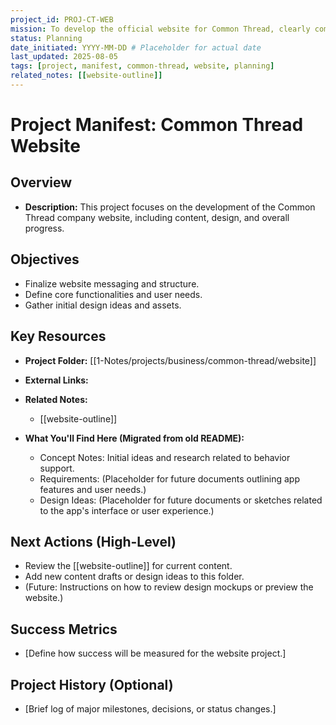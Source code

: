 ```yaml
---
project_id: PROJ-CT-WEB
mission: To develop the official website for Common Thread, clearly communicating its identity, methodology, and vision.
status: Planning
date_initiated: YYYY-MM-DD # Placeholder for actual date
last_updated: 2025-08-05
tags: [project, manifest, common-thread, website, planning]
related_notes: [[website-outline]]
---
```

# Project Manifest: Common Thread Website

## Overview
*   **Description:** This project focuses on the development of the Common Thread company website, including content, design, and overall progress.

## Objectives
*   Finalize website messaging and structure.
*   Define core functionalities and user needs.
*   Gather initial design ideas and assets.

## Key Resources
*   **Project Folder:** [[1-Notes/projects/business/common-thread/website]]
*   **External Links:**
*   **Related Notes:**
    *   [[website-outline]]
    
*   **What You'll Find Here (Migrated from old README):**
    *   Concept Notes: Initial ideas and research related to behavior support.
    *   Requirements: (Placeholder for future documents outlining app features and user needs.)
    *   Design Ideas: (Placeholder for future documents or sketches related to the app's interface or user experience.)

## Next Actions (High-Level)
*   Review the [[website-outline]] for current content.
*   Add new content drafts or design ideas to this folder.
*   (Future: Instructions on how to review design mockups or preview the website.)

## Success Metrics
*   [Define how success will be measured for the website project.]

## Project History (Optional)
*   [Brief log of major milestones, decisions, or status changes.]